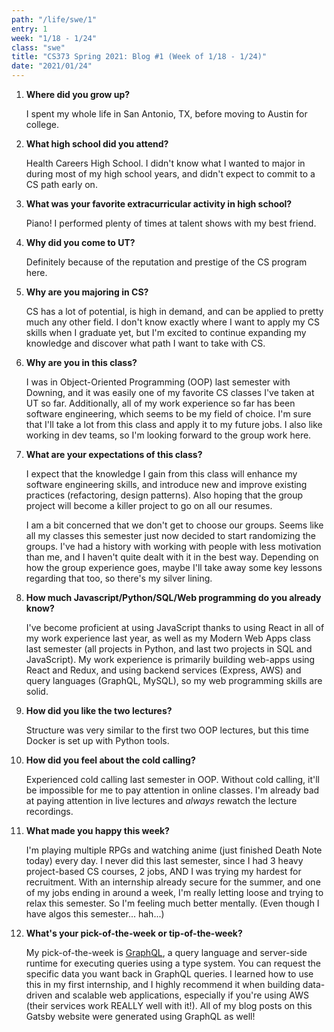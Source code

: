 ```yaml
---
path: "/life/swe/1"
entry: 1
week: "1/18 - 1/24"
class: "swe"
title: "CS373 Spring 2021: Blog #1 (Week of 1/18 - 1/24)"
date: "2021/01/24"
---
```


1. **Where did you grow up?**

   I spent my whole life in San Antonio, TX, before moving to Austin for college.

1. **What high school did you attend?**

   Health Careers High School. I didn't know what I wanted to major in during most of my high school years, and didn't expect to commit to a CS path early on.

1. **What was your favorite extracurricular activity in high school?**

   Piano! I performed plenty of times at talent shows with my best friend.

1. **Why did you come to UT?**

   Definitely because of the reputation and prestige of the CS program here.

1. **Why are you majoring in CS?**

   CS has a lot of potential, is high in demand, and can be applied to pretty much any other field. I don't know exactly where I want to apply my CS skills when I graduate yet, but I'm excited to continue expanding my knowledge and discover what path I want to take with CS.

1. **Why are you in this class?**

   I was in Object-Oriented Programming (OOP) last semester with Downing, and it was easily one of my favorite CS classes I've taken at UT so far. Additionally, all of my work experience so far has been software engineering, which seems to be my field of choice. I'm sure that I'll take a lot from this class and apply it to my future jobs. I also like working in dev teams, so I'm looking forward to the group work here.

1. **What are your expectations of this class?**

   I expect that the knowledge I gain from this class will enhance my software engineering skills, and introduce new and improve existing practices (refactoring, design patterns). Also hoping that the group project will become a killer project to go on all our resumes.

   I am a bit concerned that we don't get to choose our groups. Seems like all my classes this semester just now decided to start randomizing the groups. I've had a history with working with people with less motivation than me, and I haven't quite dealt with it in the best way. Depending on how the group experience goes, maybe I'll take away some key lessons regarding that too, so there's my silver lining.

1. **How much Javascript/Python/SQL/Web programming do you already know?**

   I've become proficient at using JavaScript thanks to using React in all of my work experience last year, as well as my Modern Web Apps class last semester (all projects in Python, and last two projects in SQL and JavaScript). My work experience is primarily building web-apps using React and Redux, and using backend services (Express, AWS) and query languages (GraphQL, MySQL), so my web programming skills are solid.

1. **How did you like the two lectures?**

   Structure was very similar to the first two OOP lectures, but this time Docker is set up with Python tools.

1. **How did you feel about the cold calling?**

   Experienced cold calling last semester in OOP. Without cold calling, it'll be impossible for me to pay attention in online classes. I'm already bad at paying attention in live lectures and _always_ rewatch the lecture recordings.

1. **What made you happy this week?**

   I'm playing multiple RPGs and watching anime (just finished Death Note today) every day. I never did this last semester, since I had 3 heavy project-based CS courses, 2 jobs, AND I was trying my hardest for recruitment. With an internship already secure for the summer, and one of my jobs ending in around a week, I'm really letting loose and trying to relax this semester. So I'm feeling much better mentally. (Even though I have algos this semester... hah...)

1. **What's your pick-of-the-week or tip-of-the-week?**

   My pick-of-the-week is [GraphQL](https://graphql.org/), a query language and server-side runtime for executing queries using a type system. You can request the specific data you want back in GraphQL queries. I learned how to use this in my first internship, and I highly recommend it when building data-driven and scalable web applications, especially if you're using AWS (their services work REALLY well with it!). All of my blog posts on this Gatsby website were generated using GraphQL as well!
